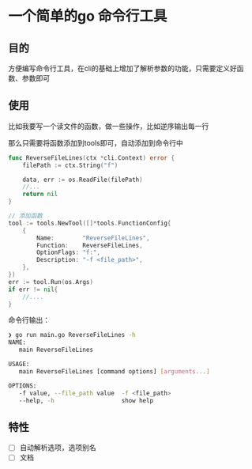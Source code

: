 # 一个简单的go 命令行工具


## 目的

方便编写命令行工具，在cli的基础上增加了解析参数的功能，只需要定义好函数、参数即可

## 使用

比如我要写一个读文件的函数，做一些操作，比如逆序输出每一行

那么只需要将函数添加到tools即可，自动添加到命令行中

```go
func ReverseFileLines(ctx *cli.Context) error {
	filePath := ctx.String("f")

	data, err := os.ReadFile(filePath)
	//...
	return nil
}

// 添加函数
tool := tools.NewTool([]*tools.FunctionConfig{
    {
        Name:        "ReverseFileLines",
        Function:    ReverseFileLines,
        OptionFlags: "f:",
        Description: "-f <file_path>",
    },
})
err := tool.Run(os.Args) 
if err != nil{
	//....
}
```

命令行输出：

```bash
❯ go run main.go ReverseFileLines -h
NAME:
   main ReverseFileLines

USAGE:
   main ReverseFileLines [command options] [arguments...]

OPTIONS:
   -f value, --file_path value  -f <file_path>
   --help, -h                   show help
```

## 特性

- [ ] 自动解析选项，选项别名
- [ ] 文档